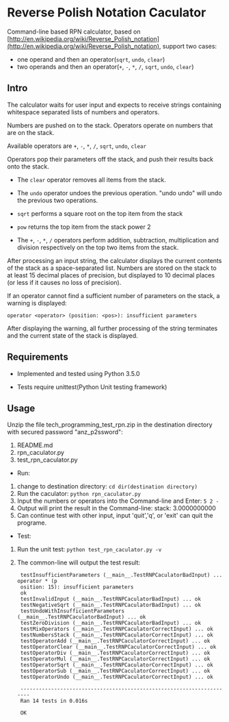 # Reverse Polish Notation Caculator
Command-line based RPN calculator, based on [http://en.wikipedia.org/wiki/Reverse_Polish_notation](http://en.wikipedia.org/wiki/Reverse_Polish_notation),
support two cases:
- one operand and then an operator(`sqrt`, `undo`, `clear`)
- two operands and then an operator(`+`, `-`, `*`, `/`, `sqrt`, `undo`, `clear`)


## Intro
The calculator waits for user input and expects to receive strings containing whitespace
separated lists of numbers and operators.
 
Numbers are pushed on to the stack.  Operators operate on numbers that are on the stack.
 
Available operators are `+`, `-`, `*`, `/`, `sqrt`, `undo`, `clear`
 
Operators pop their parameters off the stack, and push their results back onto the stack.
 
- The `clear` operator removes all items from the stack.

- The `undo` operator undoes the previous operation.  "undo undo" will undo the previous two operations.

- `sqrt` performs a square root on the top item from the stack

- `pow` returns the top item from the stack power 2

- The `+`, `-`, `*`, `/` operators perform addition, subtraction, multiplication and division respectively on the top two items from the stack. 
 
After processing an input string, the calculator displays the current contents of the stack as a space-separated list. Numbers are stored on the stack to at least 15 decimal places of precision, but displayed to 10 decimal places (or less if it causes no loss of precision).
 
If an operator cannot find a sufficient number of parameters on the stack, a warning is displayed:
 
`operator <operator> (position: <pos>): insufficient parameters`

After displaying the warning, all further processing of the string terminates and the current state of the stack is displayed.


## Requirements

- Implemented and tested using Python 3.5.0

- Tests require unittest(Python Unit testing framework)


## Usage

Unzip the file tech_programming_test_rpn.zip in the destination directory with secured password "anz_p2ssword":
1. README.md
2. rpn_caculator.py
3. test_rpn_caculator.py


- Run:
1. change to destination directory: `cd dir(destination directory)` 
2. Run the caculator: `python rpn_caculator.py`
3. Input the numbers or operators into the Command-line and Enter: `5 2 -`
4. Output will print the result in the Command-line: stack: 3.0000000000
5. Can continue test with other input, input 'quit','q', or 'exit' can quit the programe.

- Test:
1. Run the unit test: `python test_rpn_caculator.py -v`
2. The common-line will output the test result:

        testInsufficientParameters (__main__.TestRNPCaculatorBadInput) ... operator * (p
        osition: 15): insufficient parameters
        ok
        testInvalidInput (__main__.TestRNPCaculatorBadInput) ... ok
        testNegativeSqrt (__main__.TestRNPCaculatorBadInput) ... ok
        testUndoWithInsufficientParameters (__main__.TestRNPCaculatorBadInput) ... ok
        testZeroDivision (__main__.TestRNPCaculatorBadInput) ... ok
        testMixOperators (__main__.TestRNPCaculatorCorrectInput) ... ok
        testNumbersStack (__main__.TestRNPCaculatorCorrectInput) ... ok
        testOperatorAdd (__main__.TestRNPCaculatorCorrectInput) ... ok
        testOperatorClear (__main__.TestRNPCaculatorCorrectInput) ... ok
        testOperatorDiv (__main__.TestRNPCaculatorCorrectInput) ... ok
        testOperatorMul (__main__.TestRNPCaculatorCorrectInput) ... ok
        testOperatorSqrt (__main__.TestRNPCaculatorCorrectInput) ... ok
        testOperatorSub (__main__.TestRNPCaculatorCorrectInput) ... ok
        testOperatorUndo (__main__.TestRNPCaculatorCorrectInput) ... ok

        ----------------------------------------------------------------------
        Ran 14 tests in 0.016s

        OK
